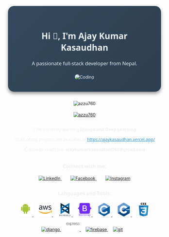 <div align="center" style="background: linear-gradient(135deg, #34495e, #2c3e50); color: #ecf0f1; padding: 40px; border-radius: 20px; box-shadow: 0 6px 12px rgba(0, 0, 0, 0.4);">
  <h1 style="font-family: 'Segoe UI', Tahoma, Geneva, Verdana, sans-serif; font-weight: 700; margin-bottom: 15px;">Hi 👋, I'm Ajay Kumar Kasaudhan</h1>
  <h3 style="font-family: 'Segoe UI', Tahoma, Geneva, Verdana, sans-serif; font-weight: 400; margin-bottom: 25px;">A passionate full-stack developer from Nepal.</h3>
  <img src="https://cdn.dribbble.com/users/1162077/screenshots/3848914/programmer.gif" alt="Coding" width="400" style="border-radius: 12px;">
</div>

<p align="center" style="margin-top: 30px;">
  <img src="https://komarev.com/ghpvc/?username=azzu760&label=Profile%20views&color=0e75b6&style=flat" alt="azzu760" />
</p>

<p align="center" style="margin-top: 20px;">
  <a href="https://github.com/ryo-ma/github-profile-trophy">
    <img src="https://github-profile-trophy.vercel.app/?username=azzu760" alt="azzu760" />
  </a>
</p>

<div align="center" style="margin-top: 30px; color: #ecf0f1;">
  <p style="font-family: 'Segoe UI', Tahoma, Geneva, Verdana, sans-serif; margin-bottom: 10px;">🌱 I’m currently learning <strong>Django and Deep Learning</strong></p>
  <p style="font-family: 'Segoe UI', Tahoma, Geneva, Verdana, sans-serif; margin-bottom: 10px;">👨‍💻 All of my projects are available at <a href="https://ajaykasaudhan.vercel.app/" style="color: #3498db;">https://ajaykasaudhan.vercel.app/</a></p>
  <p style="font-family: 'Segoe UI', Tahoma, Geneva, Verdana, sans-serif; margin-bottom: 10px;">📫 How to reach me: <strong>ajaykumarkasaudhan760@gmail.com</strong></p>
</div>

<div align="center" style="margin-top: 30px;">
  <h3 style="font-family: 'Segoe UI', Tahoma, Geneva, Verdana, sans-serif; color: #ecf0f1; margin-bottom: 20px;">Connect with me:</h3>
  <p>
    <a href="https://linkedin.com/in/ajay-kumar-kasaudhan-baniya-968826236" target="_blank" style="margin: 0 15px;">
      <img src="https://raw.githubusercontent.com/rahuldkjain/github-profile-readme-generator/master/src/images/icons/Social/linked-in-alt.svg" alt="LinkedIn" height="40" width="50" />
    </a>
    <a href="https://fb.com/a.j.a.y.587263" target="_blank" style="margin: 0 15px;">
      <img src="https://raw.githubusercontent.com/rahuldkjain/github-profile-readme-generator/master/src/images/icons/Social/facebook.svg" alt="Facebook" height="40" width="50" />
    </a>
    <a href="https://instagram.com/0nly.azzu" target="_blank" style="margin: 0 15px;">
      <img src="https://raw.githubusercontent.com/rahuldkjain/github-profile-readme-generator/master/src/images/icons/Social/instagram.svg" alt="Instagram" height="40" width="50" />
    </a>
  </p>
</div>

<div align="center" style="margin-top: 30px;">
  <h3 style="font-family: 'Segoe UI', Tahoma, Geneva, Verdana, sans-serif; color: #ecf0f1; margin-bottom: 20px;">Languages and Tools:</h3>
  <p>
    <a href="https://developer.android.com" target="_blank" rel="noreferrer" style="margin: 8px;"> <img src="https://raw.githubusercontent.com/devicons/devicon/master/icons/android/android-original-wordmark.svg" alt="android" width="45" height="45"/> </a>
    <a href="https://aws.amazon.com" target="_blank" rel="noreferrer" style="margin: 8px;"> <img src="https://raw.githubusercontent.com/devicons/devicon/master/icons/amazonwebservices/amazonwebservices-original-wordmark.svg" alt="aws" width="45" height="45"/> </a>
    <a href="https://backbonejs.org" target="_blank" rel="noreferrer" style="margin: 8px;"> <img src="https://raw.githubusercontent.com/devicons/devicon/master/icons/backbonejs/backbonejs-original-wordmark.svg" alt="backbonejs" width="45" height="45"/> </a>
    <a href="https://getbootstrap.com" target="_blank" rel="noreferrer" style="margin: 8px;"> <img src="https://raw.githubusercontent.com/devicons/devicon/master/icons/bootstrap/bootstrap-plain-wordmark.svg" alt="bootstrap" width="45" height="45"/> </a>
    <a href="https://www.cprogramming.com/" target="_blank" rel="noreferrer" style="margin: 8px;"> <img src="https://raw.githubusercontent.com/devicons/devicon/master/icons/c/c-original.svg" alt="c" width="45" height="45"/> </a>
    <a href="https://www.w3schools.com/cpp/" target="_blank" rel="noreferrer" style="margin: 8px;"> <img src="https://raw.githubusercontent.com/devicons/devicon/master/icons/cplusplus/cplusplus-original.svg" alt="cplusplus" width="45" height="45"/> </a>
    <a href="https://www.w3schools.com/css/" target="_blank" rel="noreferrer" style="margin: 8px;"> <img src="https://raw.githubusercontent.com/devicons/devicon/master/icons/css3/css3-original-wordmark.svg" alt="css3" width="45" height="45"/> </a>
    <a href="https://www.djangoproject.com/" target="_blank" rel="noreferrer" style="margin: 8px;"> <img src="https://cdn.worldvectorlogo.com/logos/django.svg" alt="django" width="45" height="45"/> </a>
    <a href="https://expressjs.com" target="_blank" rel="noreferrer" style="margin: 8px;"> <img src="https://raw.githubusercontent.com/devicons/devicon/master/icons/express/express-original-wordmark.svg" alt="express" width="45" height="45"/> </a>
    <a href="https://firebase.google.com/" target="_blank" rel="noreferrer" style="margin: 8px;"> <img src="https://www.vectorlogo.zone/logos/firebase/firebase-icon.svg" alt="firebase" width="45" height="45"/> </a>
    <a href="https://git-scm.com/" target="_blank" rel="noreferrer" style="margin: 8px;"> <img src="https://www.vectorlogo.zone/logos/git-scm/git-scm-icon.svg" alt="git" width="45" height="45"/> </a>
    <a href="https://www.w3.org/html/" target="_blank" rel="noreferrer" style="margin: 8px;"> <img src="https://raw.githubusercontent.com/devicons/devicon/master/icons
